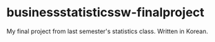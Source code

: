 # businessstatisticssw-finalproject
My final project from last semester's statistics class. Written in Korean.
